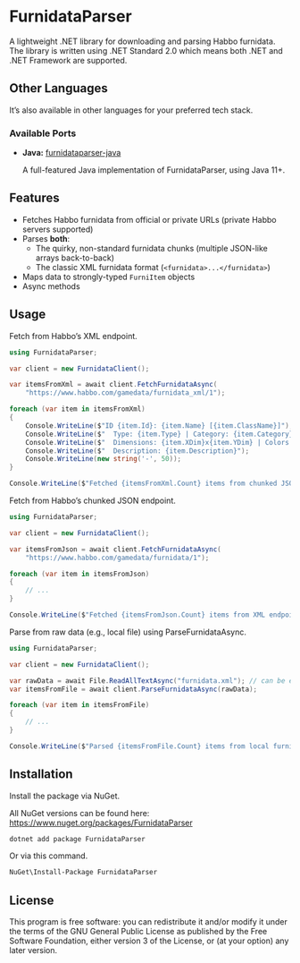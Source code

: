 # FurnidataParser

A lightweight .NET library for downloading and parsing Habbo furnidata. The library is written using .NET Standard 2.0 which means both .NET and .NET Framework are supported.

## Other Languages

It’s also available in other languages for your preferred tech stack.

### Available Ports

- **Java:** [furnidataparser-java](https://github.com/Quackster/FurnidataParser/tree/master/java/org/oldskooler/furnidataparser)  

  A full-featured Java implementation of FurnidataParser, using Java 11+.


## Features

- Fetches Habbo furnidata from official or private URLs (private Habbo servers supported)  
- Parses **both**:
    - The quirky, non-standard furnidata chunks (multiple JSON-like arrays back-to-back)
    - The classic XML furnidata format (`<furnidata>...</furnidata>`)
- Maps data to strongly-typed `FurniItem` objects  
- Async methods

## Usage

Fetch from Habbo’s XML endpoint.

```csharp
using FurnidataParser;

var client = new FurnidataClient();

var itemsFromXml = await client.FetchFurnidataAsync(
    "https://www.habbo.com/gamedata/furnidata_xml/1");

foreach (var item in itemsFromXml)
{
    Console.WriteLine($"ID {item.Id}: {item.Name} [{item.ClassName}]");
    Console.WriteLine($"  Type: {item.Type} | Category: {item.Category} | Revision: {item.Revision}");
    Console.WriteLine($"  Dimensions: {item.XDim}x{item.YDim} | Colors: {item.PartColors}");
    Console.WriteLine($"  Description: {item.Description}");
    Console.WriteLine(new string('-', 50));
}

Console.WriteLine($"Fetched {itemsFromXml.Count} items from chunked JSON endpoint.");
```

Fetch from Habbo’s chunked JSON endpoint.

```csharp
using FurnidataParser;

var client = new FurnidataClient();

var itemsFromJson = await client.FetchFurnidataAsync(
    "https://www.habbo.com/gamedata/furnidata/1");

foreach (var item in itemsFromJson)
{
    // ...
}

Console.WriteLine($"Fetched {itemsFromJson.Count} items from XML endpoint.");
```

Parse from raw data (e.g., local file) using ParseFurnidataAsync.

```csharp
using FurnidataParser;

var client = new FurnidataClient();

var rawData = await File.ReadAllTextAsync("furnidata.xml"); // can be either [[...]] furnidata or XML furnidata
var itemsFromFile = await client.ParseFurnidataAsync(rawData);

foreach (var item in itemsFromFile)
{
    // ...
}

Console.WriteLine($"Parsed {itemsFromFile.Count} items from local furnidata file.");
```

## Installation

Install the package via NuGet.

All NuGet versions can be found here: https://www.nuget.org/packages/FurnidataParser

```sh
dotnet add package FurnidataParser
```

Or via this command.

```sh
NuGet\Install-Package FurnidataParser
```



## License

This program is free software: you can redistribute it and/or modify it under the terms of the GNU General Public License as published by the Free Software Foundation, either version 3 of the License, or (at your option) any later version.
